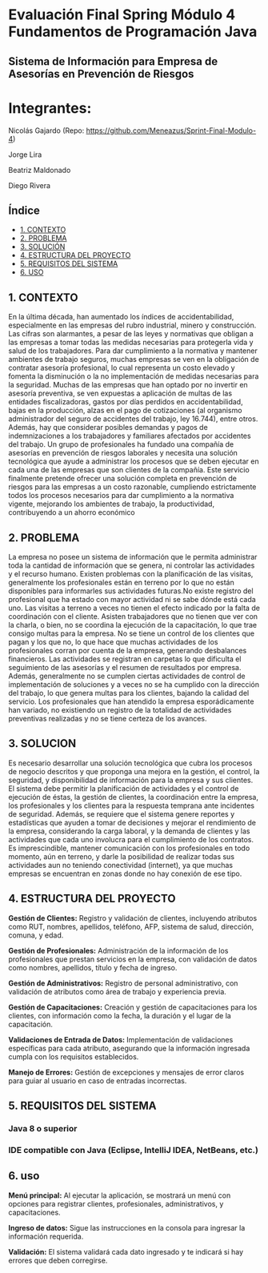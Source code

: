 # Evaluación Final Spring Módulo 4 Fundamentos de Programación Java
## Sistema de Información para Empresa de Asesorías en Prevención de Riesgos
# Integrantes:
Nicolás Gajardo (Repo: https://github.com/Meneazus/Sprint-Final-Modulo-4)

Jorge Lira

Beatriz Maldonado

Diego Rivera


## Índice

- [1. CONTEXTO](#1-CONTEXTO)
- [2. PROBLEMA](#2-PROBLEMA)
- [3. SOLUCIÓN](#3-SOLUCIÓN)
- [4. ESTRUCTURA DEL PROYECTO](#4-ESTRUCTURA_DEL_PROYECTO)
- [5. REQUISITOS DEL SISTEMA](#5-REQUISITOS_DEL_SISTEMA)
- [6. USO](#6-USO)

## 1. CONTEXTO

En la última década, han aumentado los índices de accidentabilidad, especialmente en las
empresas del rubro industrial, minero y construcción. Las cifras son alarmantes, a pesar de las
leyes y normativas que obligan a las empresas a tomar todas las medidas necesarias para
protegerla vida y salud de los trabajadores. Para dar cumplimiento a la normativa y mantener
ambientes de trabajo seguros, muchas empresas se ven en la obligación de contratar asesoría
profesional, lo cual representa un costo elevado y fomenta la disminución o la no
implementación de medidas necesarias para la seguridad. Muchas de las empresas que han
optado por no invertir en asesoría preventiva, se ven expuestas a aplicación de multas de las
entidades fiscalizadoras, gastos por días perdidos en accidentabilidad, bajas en la producción,
alzas en el pago de cotizaciones (al organismo administrador del seguro de accidentes del
trabajo, ley 16.744), entre otros. Además, hay que considerar posibles demandas y pagos de
indemnizaciones a los trabajadores y familiares afectados por accidentes del trabajo.
Un grupo de profesionales ha fundado una compañía de asesorías en prevención de riesgos
laborales y necesita una solución tecnológica que ayude a administrar los procesos que se
deben ejecutar en cada una de las empresas que son clientes de la compañía. Este servicio
finalmente pretende ofrecer una solución completa en prevención de riesgos para las
empresas a un costo razonable, cumpliendo estrictamente todos los procesos necesarios para
dar cumplimiento a la normativa vigente, mejorando los ambientes de trabajo, la
productividad, contribuyendo a un ahorro económico

## 2. PROBLEMA

La empresa no posee un sistema de información que le permita administrar toda la cantidad de
información que se genera, ni controlar las actividades y el recurso humano.
Existen problemas con la planificación de las visitas, generalmente los profesionales están en
terreno por lo que no están disponibles para informarles sus actividades futuras.No existe registro 
del profesional que ha estado con mayor actividad ni se sabe dónde está cada uno.
Las visitas a terreno a veces no tienen el efecto indicado por la falta de coordinación con el
cliente. Asisten trabajadores que no tienen que ver con la charla, o bien, no se coordina la
ejecución de la capacitación, lo que trae consigo multas para la empresa. No se tiene un control
de los clientes que pagan y los que no, lo que hace que muchas actividades de los
profesionales corran por cuenta de la empresa, generando desbalances financieros. Las
actividades se registran en carpetas lo que dificulta el seguimiento de las asesorías y el resumen
de resultados por empresa. Además, generalmente no se cumplen ciertas actividades de
control de implementación de soluciones y a veces no se ha cumplido con la dirección del
trabajo, lo que genera multas para los clientes, bajando la calidad del servicio. Los
profesionales que han atendido la empresa esporádicamente han variado, no existiendo un
registro de la totalidad de actividades preventivas realizadas y no se tiene certeza de los
avances.

## 3. SOLUCION

Es necesario desarrollar una solución tecnológica que cubra los procesos de negocio descritos y
que proponga una mejora en la gestión, el control, la seguridad, y disponibilidad de información
para la empresa y sus clientes. El sistema debe permitir la planificación de actividades y el control
de ejecución de éstas, la gestión de clientes, la coordinación entre la empresa, los profesionales
y los clientes para la respuesta temprana ante incidentes de seguridad. Además, se requiere que
el sistema genere reportes y estadísticas que ayuden a tomar de decisiones y mejorar el
rendimiento de la empresa, considerando la carga laboral, y la demanda de clientes y las
actividades que cada uno involucra para el cumplimiento de los contratos. Es imprescindible,
mantener comunicación con los profesionales en todo momento, aún en terreno, y darle la
posibilidad de realizar todas sus actividades aun no teniendo conectividad (internet), ya que
muchas empresas se encuentran en zonas donde no hay conexión de ese tipo.

## 4. ESTRUCTURA DEL PROYECTO

**Gestión de Clientes:** Registro y validación de clientes, incluyendo atributos como RUT, nombres, apellidos, teléfono, AFP, sistema de salud, dirección, comuna, y edad.


**Gestión de Profesionales:** Administración de la información de los profesionales que prestan servicios en la empresa, con validación de datos como nombres, apellidos, título y fecha de ingreso.


**Gestión de Administrativos:** Registro de personal administrativo, con validación de atributos como área de trabajo y experiencia previa.


**Gestión de Capacitaciones:** Creación y gestión de capacitaciones para los clientes, con información como la fecha, la duración y el lugar de la capacitación.


**Validaciones de Entrada de Datos:** Implementación de validaciones específicas para cada atributo, asegurando que la información ingresada cumpla con los requisitos establecidos.


**Manejo de Errores:** Gestión de excepciones y mensajes de error claros para guiar al usuario en caso de entradas incorrectas. 






## 5. REQUISITOS DEL SISTEMA
### Java 8 o superior
### IDE compatible con Java (Eclipse, IntelliJ IDEA, NetBeans, etc.)

## 6. uso
**Menú principal:** Al ejecutar la aplicación, se mostrará un menú con opciones para registrar clientes, profesionales, administrativos, y capacitaciones.


**Ingreso de datos:** Sigue las instrucciones en la consola para ingresar la información requerida.


**Validación:** El sistema validará cada dato ingresado y te indicará si hay errores que deben corregirse.

